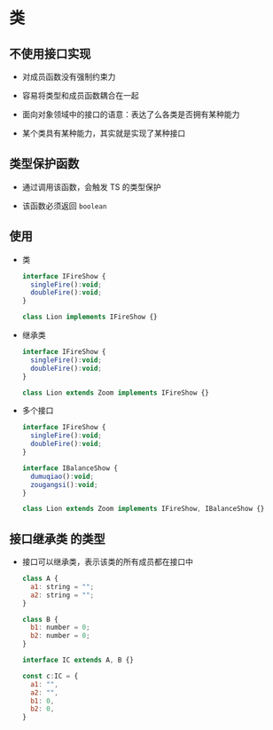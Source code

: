 # 类

## 不使用接口实现

  - 对成员函数没有强制约束力

  - 容易将类型和成员函数耦合在一起

  - 面向对象领域中的接口的语意：表达了么各类是否拥有某种能力

  - 某个类具有某种能力，其实就是实现了某种接口

## 类型保护函数

  - 通过调用该函数，会触发 TS 的类型保护

  - 该函数必须返回 `boolean`

## 使用

  - 类

    ```javascript
    interface IFireShow {
      singleFire():void;
      doubleFire():void;
    }

    class Lion implements IFireShow {}
    ```

  - 继承类

    ```javascript
    interface IFireShow {
      singleFire():void;
      doubleFire():void;
    }

    class Lion extends Zoom implements IFireShow {}
    ```

  - 多个接口

    ```javascript
    interface IFireShow {
      singleFire():void;
      doubleFire():void;
    }

    interface IBalanceShow {
      dumuqiao():void;
      zougangsi():void;
    }

    class Lion extends Zoom implements IFireShow, IBalanceShow {}
    ```

## 接口继承类 的类型

  - 接口可以继承类，表示该类的所有成员都在接口中

    ```javascript
    class A {
      a1: string = "";
      a2: string = "";
    }

    class B {
      b1: number = 0;
      b2: number = 0;
    }

    interface IC extends A, B {}

    const c:IC = {
      a1: "",
      a2: "",
      b1: 0,
      b2: 0,
    }
    ```
